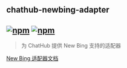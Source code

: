## chathub-newbing-adapter

## [![npm](https://img.shields.io/npm/v/koishi-plugin-chatluna-newbing-adapter/next)](https://www.npmjs.com/package/koishi-plugin-chatluna-newbing-adapter) [![npm](https://img.shields.io/npm/dm/koishi-plugin-chatluna-newbing-adapter)](https://www.npmjs.com/package//koishi-plugin-chatluna-newbing-adapter)

> 为 ChatHub 提供 New Bing 支持的适配器

[New Bing 适配器文档](https://chatluna.dingyi222666.top/guide/configure-model-platform/bing-chat.html)

